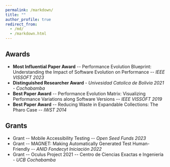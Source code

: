 ```yaml
---
permalink: /markdown/
title: ""
author_profile: true
redirect_from: 
  - /md/
  - /markdown.html
---
```


## Awards

* **Most Influential Paper Award** -- Performance Evolution Blueprint:  Understanding the Impact of Software Evolution on Performance -- _IEEE VISSOFT 2023_
* **Distinguished Researcher Award** - _Univesidad Catolica de Bolivia 2021 - Cochabamba_
* **Best Paper Award** -- Performance Evolution Matrix:  Visualizing Performance Variations along Software Versions -- _IEEE VISSOFT 2019_
* **Best Paper Award** -- Reducing Waste in Expandable Collections: The Pharo Case -- _IWST 2014_

## Grants
* Grant -- Mobile Accessibility Testing -- _Open Seed Funds 2023_
* Grant -- MAGNET: Making Automatically Generated Test Human-Friendly -- _ANID Fondecyt Iniciación 2022_
* Grant -- Oculus Project 2021 -- Centro de Ciencias Exactas e Ingeniería - _UCB Cochabamba_